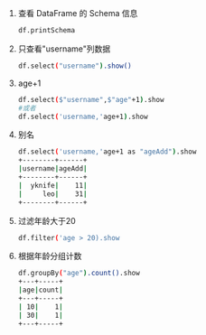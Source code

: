 1. 查看 DataFrame 的 Schema 信息

   ```sh
   df.printSchema
   ```

2. 只查看"username"列数据

   ```sh
   df.select("username").show()
   ```

3. age+1

   ```sh
   df.select($"username",$"age"+1).show
   #或者
   df.select('username,'age+1).show
   ```

4. 别名

   ```sh
   df.select('username,'age+1 as "ageAdd").show
   +--------+------+
   |username|ageAdd|
   +--------+------+
   |  yknife|    11|
   |     leo|    31|
   +--------+------+
   ```

5. 过滤年龄大于20

   ```sh
   df.filter('age > 20).show
   ```

6. 根据年龄分组计数

   ```sh
   df.groupBy("age").count().show
   +---+-----+
   |age|count|
   +---+-----+
   | 10|    1|
   | 30|    1|
   +---+-----+
   ```

   